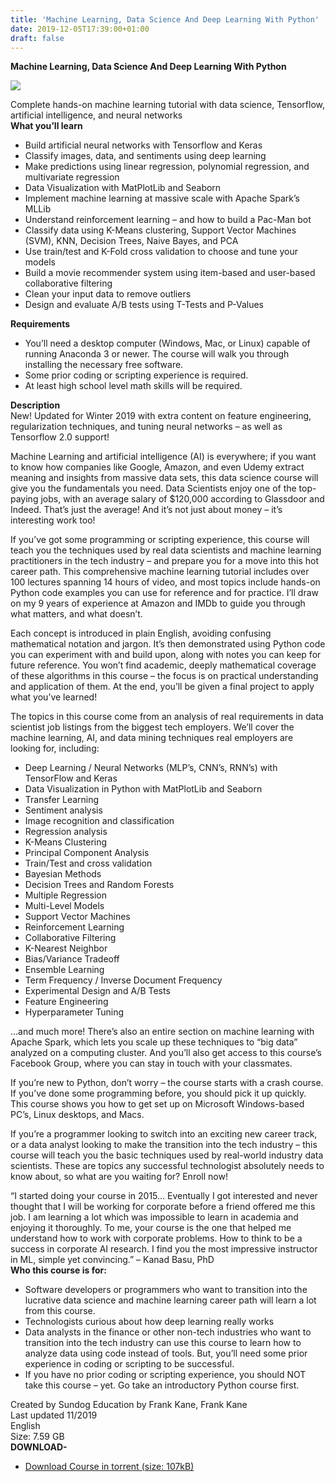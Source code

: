 ```yaml
---
title: 'Machine Learning, Data Science And Deep Learning With Python'
date: 2019-12-05T17:39:00+01:00
draft: false
---
```


**Machine Learning, Data Science And Deep Learning With Python**  

[![](https://1.bp.blogspot.com/-TbMF4GsEf_A/Xekxzbl59xI/AAAAAAAABvE/2qTbNWlhxrsjYIY2lRtNIqY4rfZF25IBwCNcBGAsYHQ/s400/671576_a272_4.jpg)](https://1.bp.blogspot.com/-TbMF4GsEf_A/Xekxzbl59xI/AAAAAAAABvE/2qTbNWlhxrsjYIY2lRtNIqY4rfZF25IBwCNcBGAsYHQ/s1600/671576_a272_4.jpg)

Complete hands-on machine learning tutorial with data science, Tensorflow, artificial intelligence, and neural networks  
**What you’ll learn**  

*   Build artificial neural networks with Tensorflow and Keras
*   Classify images, data, and sentiments using deep learning
*   Make predictions using linear regression, polynomial regression, and multivariate regression
*   Data Visualization with MatPlotLib and Seaborn
*   Implement machine learning at massive scale with Apache Spark’s MLLib
*   Understand reinforcement learning – and how to build a Pac-Man bot
*   Classify data using K-Means clustering, Support Vector Machines (SVM), KNN, Decision Trees, Naive Bayes, and PCA
*   Use train/test and K-Fold cross validation to choose and tune your models
*   Build a movie recommender system using item-based and user-based collaborative filtering
*   Clean your input data to remove outliers
*   Design and evaluate A/B tests using T-Tests and P-Values

**Requirements**  

*   You’ll need a desktop computer (Windows, Mac, or Linux) capable of running Anaconda 3 or newer. The course will walk you through installing the necessary free software.
*   Some prior coding or scripting experience is required.
*   At least high school level math skills will be required.

**Description**  
New! Updated for Winter 2019 with extra content on feature engineering, regularization techniques, and tuning neural networks – as well as Tensorflow 2.0 support!  
  
Machine Learning and artificial intelligence (AI) is everywhere; if you want to know how companies like Google, Amazon, and even Udemy extract meaning and insights from massive data sets, this data science course will give you the fundamentals you need. Data Scientists enjoy one of the top-paying jobs, with an average salary of $120,000 according to Glassdoor and Indeed. That’s just the average! And it’s not just about money – it’s interesting work too!  
  
If you’ve got some programming or scripting experience, this course will teach you the techniques used by real data scientists and machine learning practitioners in the tech industry – and prepare you for a move into this hot career path. This comprehensive machine learning tutorial includes over 100 lectures spanning 14 hours of video, and most topics include hands-on Python code examples you can use for reference and for practice. I’ll draw on my 9 years of experience at Amazon and IMDb to guide you through what matters, and what doesn’t.  
  
Each concept is introduced in plain English, avoiding confusing mathematical notation and jargon. It’s then demonstrated using Python code you can experiment with and build upon, along with notes you can keep for future reference. You won’t find academic, deeply mathematical coverage of these algorithms in this course – the focus is on practical understanding and application of them. At the end, you’ll be given a final project to apply what you’ve learned!  
  
The topics in this course come from an analysis of real requirements in data scientist job listings from the biggest tech employers. We’ll cover the machine learning, AI, and data mining techniques real employers are looking for, including:  

*   Deep Learning / Neural Networks (MLP’s, CNN’s, RNN’s) with TensorFlow and Keras
*   Data Visualization in Python with MatPlotLib and Seaborn
*   Transfer Learning
*   Sentiment analysis
*   Image recognition and classification
*   Regression analysis
*   K-Means Clustering
*   Principal Component Analysis
*   Train/Test and cross validation
*   Bayesian Methods
*   Decision Trees and Random Forests
*   Multiple Regression
*   Multi-Level Models
*   Support Vector Machines
*   Reinforcement Learning
*   Collaborative Filtering
*   K-Nearest Neighbor
*   Bias/Variance Tradeoff
*   Ensemble Learning
*   Term Frequency / Inverse Document Frequency
*   Experimental Design and A/B Tests
*   Feature Engineering
*   Hyperparameter Tuning

…and much more! There’s also an entire section on machine learning with Apache Spark, which lets you scale up these techniques to “big data” analyzed on a computing cluster. And you’ll also get access to this course’s Facebook Group, where you can stay in touch with your classmates.  
  
If you’re new to Python, don’t worry – the course starts with a crash course. If you’ve done some programming before, you should pick it up quickly. This course shows you how to get set up on Microsoft Windows-based PC’s, Linux desktops, and Macs.  
  
If you’re a programmer looking to switch into an exciting new career track, or a data analyst looking to make the transition into the tech industry – this course will teach you the basic techniques used by real-world industry data scientists. These are topics any successful technologist absolutely needs to know about, so what are you waiting for? Enroll now!  
  
“I started doing your course in 2015… Eventually I got interested and never thought that I will be working for corporate before a friend offered me this job. I am learning a lot which was impossible to learn in academia and enjoying it thoroughly. To me, your course is the one that helped me understand how to work with corporate problems. How to think to be a success in corporate AI research. I find you the most impressive instructor in ML, simple yet convincing.” – Kanad Basu, PhD  
**Who this course is for:**  

*   Software developers or programmers who want to transition into the lucrative data science and machine learning career path will learn a lot from this course.
*   Technologists curious about how deep learning really works
*   Data analysts in the finance or other non-tech industries who want to transition into the tech industry can use this course to learn how to analyze data using code instead of tools. But, you’ll need some prior experience in coding or scripting to be successful.
*   If you have no prior coding or scripting experience, you should NOT take this course – yet. Go take an introductory Python course first.

Created by Sundog Education by Frank Kane, Frank Kane  
Last updated 11/2019  
English  
Size: 7.59 GB  
**DOWNLOAD-**

*   [Download Course in torrent (size: 107kB)](https://zagred.com/JYfWl)